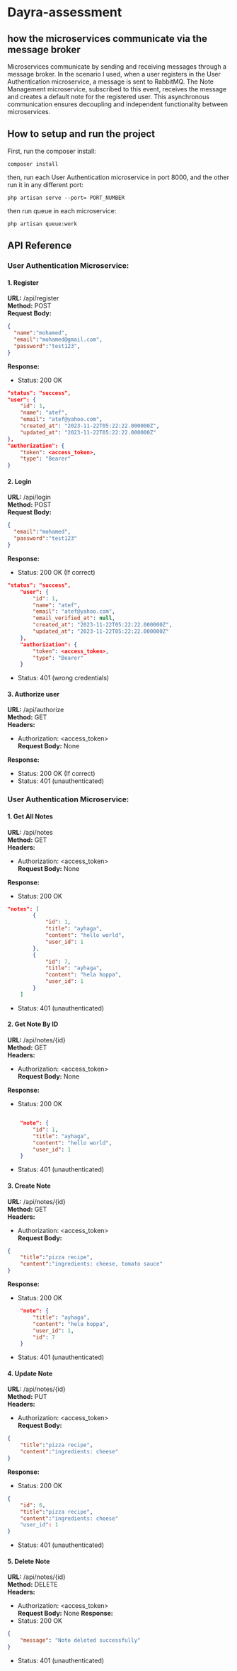 # Dayra-assessment

## how the microservices communicate via the message broker

Microservices communicate by sending and receiving messages through a message broker. In the scenario I used, when a user registers in the User Authentication microservice, a message is sent to RabbitMQ. The Note Management microservice, subscribed to this event, receives the message and creates a default note for the registered user. This asynchronous communication ensures decoupling and independent functionality between microservices.

## How to setup and run the project
First, run the composer install:
```
composer install
```
then, run each User Authentication microservice in port 8000, and the other run it in any different port:
```
php artisan serve --port= PORT_NUMBER
```
then run queue in each microservice:
```
php artisan queue:work
```



## API Reference

### User Authentication Microservice:

#### 1. Register
**URL:** /api/register<br>
**Method:** POST<br>
**Request Body:**
```json
{
  "name":"mohamed",
  "email":"mohamed@gmail.com",
  "password":"test123",
}
```
**Response:**<br>
- Status: 200 OK
```json
"status": "success",
"user": {
    "id": 1,
    "name": "atef",
    "email": "atef@yahoo.com",
    "created_at": "2023-11-22T05:22:22.000000Z",
    "updated_at": "2023-11-22T05:22:22.000000Z"
},
"authorization": {
    "token": <access_token>,
    "type": "Bearer"
}
```


#### 2. Login
**URL:** /api/login<br>
**Method:** POST<br>
**Request Body:**
```json
{
  "email":"mohamed",
  "password":"test123"
}
```
**Response:**<br>
- Status: 200 OK (If correct)
```json
"status": "success",
    "user": {
        "id": 1,
        "name": "atef",
        "email": "atef@yahoo.com",
        "email_verified_at": null,
        "created_at": "2023-11-22T05:22:22.000000Z",
        "updated_at": "2023-11-22T05:22:22.000000Z"
    },
    "authorization": {
        "token": <access_token>,
        "type": "Bearer"
    }
```
- Status: 401 (wrong credentials)

#### 3. Authorize user
**URL:** /api/authorize<br>
**Method:** GET<br>
**Headers:** <br>
- Authorization: <access_token> <br>
**Request Body:** None

**Response:**<br>
- Status: 200 OK (If correct)
- Status: 401 (unauthenticated)


### User Authentication Microservice:

#### 1. Get All Notes
**URL:** /api/notes<br>
**Method:** GET<br>
**Headers:** <br>
- Authorization: <access_token> <br>
**Request Body:** None

**Response:**<br>
- Status: 200 OK <br>
```json
"notes": [
        {
            "id": 1,
            "title": "ayhaga",
            "content": "hello world",
            "user_id": 1
        },
        {
            "id": 7,
            "title": "ayhaga",
            "content": "hela hoppa",
            "user_id": 1
        }
    ]
```
- Status: 401 (unauthenticated)

#### 2. Get Note By ID
**URL:** /api/notes/{id}<br>
**Method:** GET<br>
**Headers:** <br>
- Authorization: <access_token> <br>
**Request Body:** None

**Response:**<br>
- Status: 200 OK
```json

    "note": {
        "id": 1,
        "title": "ayhaga",
        "content": "hello world",
        "user_id": 1
    }
```
- Status: 401 (unauthenticated)

#### 3. Create Note
**URL:** /api/notes/{id}<br>
**Method:** GET<br>
**Headers:** <br>
- Authorization: <access_token> <br>
**Request Body:**
```json
{
    "title":"pizza recipe",
    "content":"ingredients: cheese, tomato sauce"
}
```
**Response:**<br>
- Status: 200 OK
```json
    "note": {
        "title": "ayhaga",
        "content": "hela hoppa",
        "user_id": 1,
        "id": 7
    }
```
- Status: 401 (unauthenticated)


#### 4. Update Note
**URL:** /api/notes/{id}<br>
**Method:** PUT<br>
**Headers:** <br>
- Authorization: <access_token> <br>
**Request Body:**
```json
{
    "title":"pizza recipe",
    "content":"ingredients: cheese"
}
```
**Response:**<br>
- Status: 200 OK
```json
{
    "id": 6,
    "title":"pizza recipe",
    "content":"ingredients: cheese"
    "user_id": 1
}
```
- Status: 401 (unauthenticated)


#### 5. Delete Note
**URL:** /api/notes/{id}<br>
**Method:** DELETE<br>
**Headers:** <br>
- Authorization: <access_token> <br>
**Request Body:** None
**Response:**<br>
- Status: 200 OK
```json
{
    "message": "Note deleted successfully"
}
```
- Status: 401 (unauthenticated)
